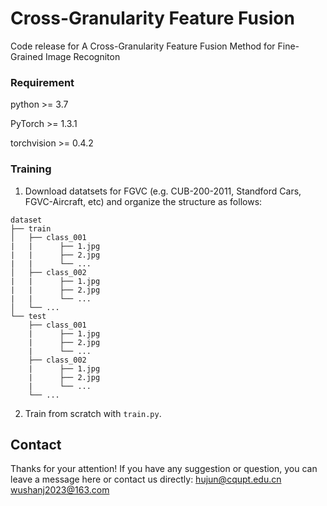 
# Cross-Granularity Feature Fusion
 
Code release for A Cross-Granularity Feature Fusion Method for Fine-Grained Image Recogniton
 
### Requirement
 
python >= 3.7

PyTorch >= 1.3.1

torchvision >= 0.4.2

### Training

1. Download datatsets for FGVC (e.g. CUB-200-2011, Standford Cars, FGVC-Aircraft, etc) and organize the structure as follows:
```
dataset
├── train
│   ├── class_001
|   |      ├── 1.jpg
|   |      ├── 2.jpg
|   |      └── ...
│   ├── class_002
|   |      ├── 1.jpg
|   |      ├── 2.jpg
|   |      └── ...
│   └── ...
└── test
    ├── class_001
    |      ├── 1.jpg
    |      ├── 2.jpg
    |      └── ...
    ├── class_002
    |      ├── 1.jpg
    |      ├── 2.jpg
    |      └── ...
    └── ...
```

2. Train from scratch with ``train.py``.


## Contact
Thanks for your attention!
If you have any suggestion or question, you can leave a message here or contact us directly:
   hujun@cqupt.edu.cn
   wushanj2023@163.com
